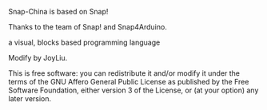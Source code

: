 Snap-China is based on Snap!

Thanks to the team of Snap! and Snap4Arduino.

a visual, blocks based programming language

Modify by JoyLiu.

This is free software: you can redistribute it and/or modify
it under the terms of the GNU Affero General Public License as
published by the Free Software Foundation, either version 3 of
the License, or (at your option) any later version.

